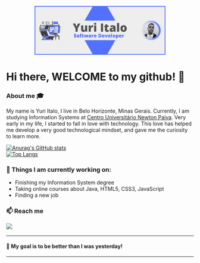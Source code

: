 <p align="center">
  <img src="https://github.com/yuri-italo/yuri-italo/blob/bf441bd850326bc21e0f15c6ee5c2e604c2f0c96/intro-card.png" width="70%">
</p>


<h1>Hi there, WELCOME to my github! 👋</h1>

### About me :mortar_board:
My name is Yuri Italo, I live in Belo Horizonte, Minas Gerais. Currently, I am studying Information Systems at <a href="https://newtonpaiva.br">Centro Universitário Newton Paiva</a>. Very early in my life, I started to fall in love with technology. This love has helped me develop a very good technological mindset, and gave me the curiosity to learn more.<br> 

[![Anurag's GitHub stats](https://github-readme-stats.vercel.app/api?username=yuri-italo)](https://github.com/yuri-italo/github-readme-stats)</br>
[![Top Langs](https://github-readme-stats.vercel.app/api/top-langs/?username=yuri-italo)](https://github.com/yuri-italo/github-readme-stats)
### 🌱 Things I am currently working on: 
- Finishing my Information System degree 
- Taking online courses about Java, HTML5, CSS3, JavaScript  
- Finding a new job

### 📫 Reach me 
[<img src="https://img.shields.io/badge/linkedin-%230077B5.svg?&style=for-the-badge&logo=linkedin&logoColor=white" />](https://www.linkedin.com/in/yuri-italo/)
<hr>

#### :muscle: My goal is to be better than I was yesterday!
<hr>
